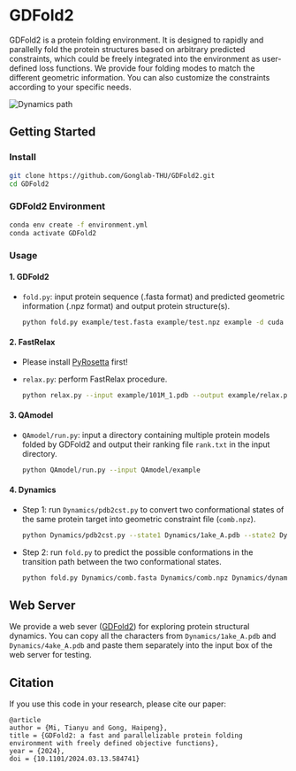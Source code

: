 # GDFold2
GDFold2 is a protein folding environment. It is designed to rapidly and parallelly fold the protein structures based on arbitrary predicted constraints, which could be freely integrated into the environment as user-defined loss functions. We provide four folding modes to match the different geometric information. You can also customize the constraints according to your specific needs.

![Dynamics path](Dynamics/dynamics.gif "Dynamics path")

## Getting Started

### Install

```bash
git clone https://github.com/Gonglab-THU/GDFold2.git
cd GDFold2
```

### GDFold2 Environment

```bash
conda env create -f environment.yml
conda activate GDFold2
```

### Usage
#### 1. GDFold2
* `fold.py`: input protein sequence (.fasta format) and predicted geometric information (.npz format) and output protein structure(s).

  ```bash
  python fold.py example/test.fasta example/test.npz example -d cuda
  ```

#### 2. FastRelax
* Please install [PyRosetta](https://www.pyrosetta.org/home/licensing-pyrosetta) first!
* `relax.py`: perform FastRelax procedure.

  ```bash
  python relax.py --input example/101M_1.pdb --output example/relax.pdb
  ```

#### 3. QAmodel
* `QAmodel/run.py`: input a directory containing multiple protein models folded by GDFold2 and output their ranking file `rank.txt` in the input directory.

  ```bash
  python QAmodel/run.py --input QAmodel/example
  ```

#### 4. Dynamics
* Step 1: run `Dynamics/pdb2cst.py` to convert two conformational states of the same protein target into geometric constraint file (`comb.npz`).
  
  ```bash
  python Dynamics/pdb2cst.py --state1 Dynamics/1ake_A.pdb --state2 Dynamics/4ake_A.pdb --output Dynamics
  ```

* Step 2: run `fold.py` to predict the possible conformations in the transition path between the two conformational states.
  
  ```bash
  python fold.py Dynamics/comb.fasta Dynamics/comb.npz Dynamics/dynamics -n 50 -m Dynamics -d cuda
  ```

## Web Server
We provide a web sever ([GDFold2](https://structpred.life.tsinghua.edu.cn/server\_gdfold2.html)) for exploring protein structural dynamics. You can copy all the characters from `Dynamics/1ake_A.pdb` and `Dynamics/4ake_A.pdb` and paste them separately into the input box of the web server for testing.

## Citation
If you use this code in your research, please cite our paper:
```
@article
author = {Mi, Tianyu and Gong, Haipeng},
title = {GDFold2: a fast and parallelizable protein folding environment with freely defined objective functions},
year = {2024},
doi = {10.1101/2024.03.13.584741}
```
